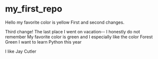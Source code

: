 # my_first_repo
Hello my favorite color is yellow
First and second changes.

Third change!
The last place I went on vacation-- I honestly do not 
remember 
My favorite color is green and I especially like the color Forest Green
I want to learn Python this year

I like Jay Cutler
